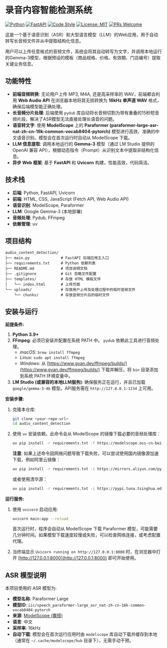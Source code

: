 # 录音内容智能检测系统

[![Python](https://img.shields.io/badge/python-3.9%2B-blue.svg)](https://www.python.org/) [![FastAPI](https://img.shields.io/badge/Framework-FastAPI-green.svg)](https://fastapi.tiangolo.com/) [![Code Style](https://img.shields.io/badge/code%20style-black-000000.svg)](https://github.com/psf/black) [![License: MIT](https://img.shields.io/badge/License-MIT-yellow.svg)](https://opensource.org/licenses/MIT) [![PRs Welcome](https://img.shields.io/badge/PRs-welcome-brightgreen.svg?style=flat-square)](http://makeapullrequest.com)

这是一个基于语音识别（ASR）和大型语言模型（LLM）的Web应用，用于自动转写长音频文件并从中提取结构化信息。

用户可以上传任意格式的音频文件，系统会将其自动转写为文字，并调用本地运行的Gemma-3模型，根据预设的模板（商品规格、价格、有效期、门店编号）提取关键业务信息。

## 功能特性

- **前端音频转换**: 无论用户上传 MP3, M4A, 还是高采样率的 WAV，前端都会利用 **Web Audio API** 在浏览器本地将其无损转换为 **16kHz 单声道 WAV** 格式，确保后端模型能正确处理。
- **长音频分片处理**: 后端使用 `pydub` 库自动将长音频切割为带有重叠的15秒短音频片段，解决了ASR模型无法直接处理长语音的问题。
- **语音转文字**: 使用 **ModelScope** 上的 **Paraformer (paraformer-large-asr-nat-zh-cn-16k-common-vocab8404-pytorch)** 模型进行高效、准确的中文语音识别。模型会在首次运行时自动从 ModelScope 下载。
- **LLM 信息提取**: 调用本地运行的 **Gemma-3** 模型（通过 LM Studio 提供的 OpenAI 兼容 API），根据动态指令（Prompt）从识别文本中提取非结构化信息。
- **异步 Web 框架**: 基于 **FastAPI** 和 **Uvicorn** 构建，性能高效，代码简洁。

## 技术栈

- **后端**: Python, FastAPI, Uvicorn
- **前端**: HTML, CSS, JavaScript (Fetch API, Web Audio API)
- **语音识别**: ModelScope, Paraformer
- **LLM**: Google Gemma-3 (本地部署)
- **音频处理**: Pydub, FFmpeg
- **依赖管理**: uv

## 项目结构

```
audio_content_detection/
├── main.py              # FastAPI 后端应用主入口
├── requirements.txt     # Python 依赖列表
├── README.md            # 项目说明文档
├── .gitignore           # Git 忽略文件配置
├── templates/           # 存放 HTML 模板文件
│   └── index.html       # 上传页面
└── uploads/             # 存放用户上传及处理过程中的临时音频文件
    └── chunks/          # 存放音频分片后的临时文件
```

## 安装与运行

**前提条件:**

1.  **Python 3.9+**
2.  **FFmpeg**: 必须已安装并配置在系统 PATH 中。 `pydub` 依赖此工具进行音频处理。
    -   *macOS*: `brew install ffmpeg`
    -   *Linux*: `sudo apt install ffmpeg`
    -   *Windows*: 从 [https://www.gyan.dev/ffmpeg/builds/](https://www.gyan.dev/ffmpeg/builds/) 下载并解压，将 `bin` 目录添加到系统 PATH 环境变量中。
3.  **LM Studio (或兼容的本地LLM服务)**: 确保服务正在运行，并且已加载 `google/gemma-3-4b` 模型。API服务需在 `http://127.0.0.1:1234` 上可用。

**安装步骤:**

1.  克隆本仓库:
    ```bash
    git clone <your-repo-url>
    cd audio_content_detection
    ```

2.  使用 `uv` 安装依赖。此命令会从 ModelScope 的镜像下载必要的音频处理库：
    ```bash
    uv pip install -r requirements.txt -f https://modelscope.oss-cn-beijing.aliyuncs.com/releases/repo.html
    ```
    **注意**: 如果上述命令因网络问题导致下载失败，可以尝试使用国内镜像源加速下载，例如阿里云镜像：
    ```bash
    uv pip install -r requirements.txt -i https://mirrors.aliyun.com/pypi/simple/ -f https://modelscope.oss-cn-beijing.aliyuncs.com/releases/repo.html
    ```
    或者使用清华源：
    ```bash
    uv pip install -r requirements.txt -i https://pypi.tuna.tsinghua.edu.cn/simple/ -f https://modelscope.oss-cn-beijing.aliyuncs.com/releases/repo.html
    ```

**运行服务:**

1.  使用 `uvicorn` 启动应用:
    ```bash
    uvicorn main:app --reload
    ```
    首次运行时，程序会自动从 ModelScope 下载 Paraformer 模型，可能需要几分钟时间。如果模型下载速度较慢或失败，可以检查网络连接，或考虑配置代理。

2.  当终端显示 `Uvicorn running on http://127.0.0.1:8000` 时，在浏览器中打开 [http://127.0.0.1:8000](http://127.0.0.1:8000) 即可开始使用。

## ASR 模型说明

本项目使用的 ASR 模型为:
- **模型名称**: Paraformer Large
- **模型ID**: `iic/speech_paraformer-large_asr_nat-zh-cn-16k-common-vocab8404-pytorch`
- **来源**: [ModelScope (魔搭)](https://modelscope.cn/models/iic/speech_paraformer-large_asr_nat-zh-cn-16k-common-vocab8404-pytorch/summary)
- **语言**: 中文
- **采样率**: 16kHz
- **自动下载**: 模型会在首次运行应用时由 `modelscope` 库自动下载并缓存到本地（通常在 `~/.cache/modelscope/hub` 目录下），无需手动干预。